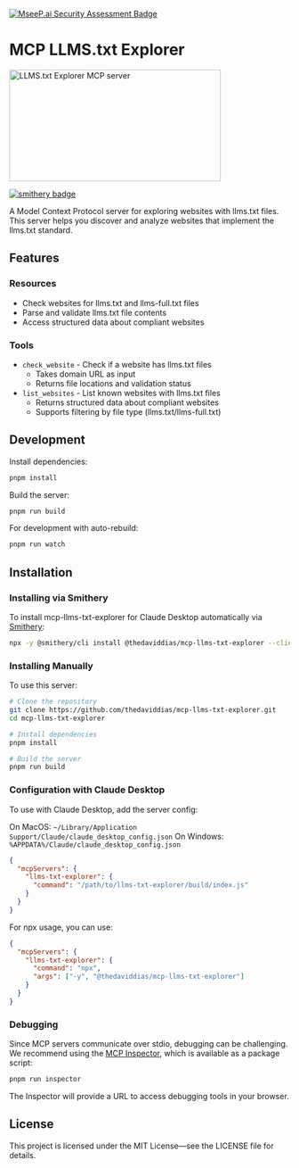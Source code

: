 [![MseeP.ai Security Assessment Badge](https://mseep.net/pr/thedaviddias-mcp-llms-txt-explorer-badge.png)](https://mseep.ai/app/thedaviddias-mcp-llms-txt-explorer)

# MCP LLMS.txt Explorer

<a href="https://glama.ai/mcp/servers/lhyj3pva0z">
  <img width="380" height="200" src="https://glama.ai/mcp/servers/lhyj3pva0z/badge" alt="LLMS.txt Explorer MCP server" />
</a>

[![smithery badge](https://smithery.ai/badge/@thedaviddias/mcp-llms-txt-explorer)](https://smithery.ai/server/@thedaviddias/mcp-llms-txt-explorer)

A Model Context Protocol server for exploring websites with llms.txt files. This server helps you discover and analyze websites that implement the llms.txt standard.

## Features

### Resources
- Check websites for llms.txt and llms-full.txt files
- Parse and validate llms.txt file contents
- Access structured data about compliant websites

### Tools
- `check_website` - Check if a website has llms.txt files
  - Takes domain URL as input
  - Returns file locations and validation status
- `list_websites` - List known websites with llms.txt files
  - Returns structured data about compliant websites
  - Supports filtering by file type (llms.txt/llms-full.txt)

## Development

Install dependencies:
```bash
pnpm install
```

Build the server:
```bash
pnpm run build
```

For development with auto-rebuild:
```bash
pnpm run watch
```

## Installation

### Installing via Smithery

To install mcp-llms-txt-explorer for Claude Desktop automatically via [Smithery](https://smithery.ai/server/@thedaviddias/mcp-llms-txt-explorer):

```bash
npx -y @smithery/cli install @thedaviddias/mcp-llms-txt-explorer --client claude
```

### Installing Manually
To use this server:

```bash
# Clone the repository
git clone https://github.com/thedaviddias/mcp-llms-txt-explorer.git
cd mcp-llms-txt-explorer

# Install dependencies
pnpm install

# Build the server
pnpm run build
```

### Configuration with Claude Desktop

To use with Claude Desktop, add the server config:

On MacOS: `~/Library/Application Support/Claude/claude_desktop_config.json`
On Windows: `%APPDATA%/Claude/claude_desktop_config.json`

```json
{
  "mcpServers": {
    "llms-txt-explorer": {
      "command": "/path/to/llms-txt-explorer/build/index.js"
    }
  }
}
```

For npx usage, you can use:
```json
{
  "mcpServers": {
    "llms-txt-explorer": {
      "command": "npx",
      "args": ["-y", "@thedaviddias/mcp-llms-txt-explorer"]
    }
  }
}
```

### Debugging

Since MCP servers communicate over stdio, debugging can be challenging. We recommend using the [MCP Inspector](https://github.com/modelcontextprotocol/inspector), which is available as a package script:

```bash
pnpm run inspector
```

The Inspector will provide a URL to access debugging tools in your browser.

## License

This project is licensed under the MIT License—see the LICENSE file for details.